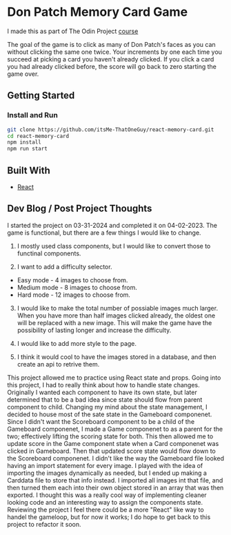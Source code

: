 # Don Patch Memory Card Game

I made this as part of The Odin Project [course](https://www.theodinproject.com/lessons/node-path-javascript-memory-card)

The goal of the game is to click as many of Don Patch's faces as you can without clicking the same one twice. Your increments by one each time you succeed at picking a card you haven't already clicked. If you click a card you had already clicked before, the score will go back to zero starting the game over.

## Getting Started

### Install and Run

```bash
git clone https://github.com/itsMe-ThatOneGuy/react-memory-card.git
cd react-memory-card
npm install
npm run start
```

## Built With

- [React](https://reactjs.org/)

## Dev Blog / Post Project Thoughts

I started the project on 03-31-2024 and completed it on 04-02-2023.
The game is functional, but there are a few things I would like to change.

1. I mostly used class components, but I would like to convert those to functinal components.

2. I want to add a difficulty selector.

- Easy mode - 4 images to choose from.
- Medium mode - 8 images to choose from.
- Hard mode - 12 images to choose from.

3. I would like to make the total number of possiable images much larger. When you have more than half images clicked already, the oldest one will be replaced with a new image. This will make the game have the possibility of lasting longer and increase the difficulty.

4. I would like to add more style to the page.

5. I think it would cool to have the images stored in a database, and then create an api to retrive them.

This project allowed me to practice using React state and props. Going into this project, I had to really think about how to handle state changes. Originally I wanted each component to have its own state, but later determined that to be a bad idea since state should flow from parent component to child. Changing my mind about the state management, I decided to house most of the sate state in the Gameboard componenet. Since I didn't want the Scoreboard component to be a child of the Gameboard componenet, I made a Game componenet to as a parent for the two; effectively lifting the scoring state for both. This then allowed me to update score in the Game component state when a Card componenet was clicked in Gameboard. Then that updated score state would flow down to the Scoreboard componenet.
I didn't like the way the Gameboard file looked having an import statement for every image. I played with the idea of importing the images dynamically as needed, but I ended up making a Carddata file to store that info instead. I imported all images int that file, and then turned them each into their own object stored in an array that was then exported. I thought this was a really cool way of implementing cleaner looking code and an interesting way to assign the components state. Reviewing the project I feel there could be a more "React" like way to handel the gameloop, but for now it works; I do hope to get back to this project to refactor it soon.
